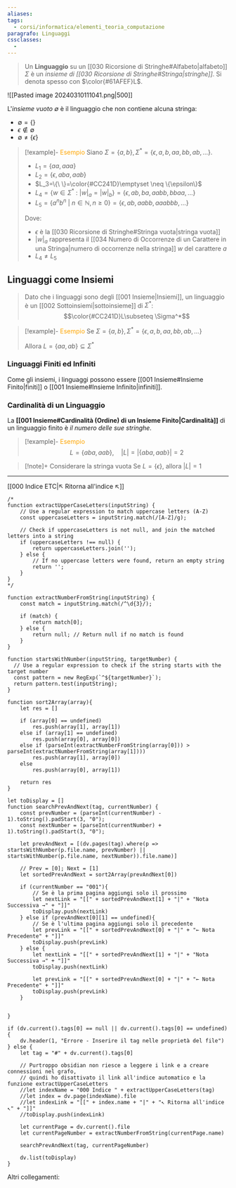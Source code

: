 ```yaml
---
aliases: 
tags:
  - corsi/informatica/elementi_teoria_computazione
paragrafo: Linguaggi
cssclasses:
  - 
---
```

>Un **Linguaggio** su un [[030 Ricorsione di Stringhe#Alfabeto|alfabeto]] $\Sigma$ è un *insieme di [[030 Ricorsione di Stringhe#Stringa|stringhe]]*. Si denota spesso con $\color{#61AFEF}L$.

![[Pasted image 20240310111041.png|500]]

L'*insieme vuoto $\emptyset$* è il linguaggio che non contiene alcuna stringa:
- $\emptyset=\{\}$
- $\epsilon\not\in\emptyset$
- $\emptyset\neq\{\epsilon\}$

> [!example]- <font color="orange">Esempio</font>
>Siano $\Sigma=\{a,b\}, \Sigma^*=\{\epsilon,a,b,aa,bb,ab,\dots\}$.
>- $L_1=\{aa,aaa\}$
>- $L_2=\{\epsilon, aba,aab\}$
>- $L_3=\{\ \}=\color{#CC241D}\emptyset \neq \{\epsilon\}$
>- $L_4=\{w\in\Sigma^*\ :\ |w|_a=|w|_b \}=\{\epsilon,ab,ba,aabb,bbaa,\dots\}$
>- $L_5=\{a^nb^n\ |\ n\in\mathbb{N}, n\geq 0\}=\{\epsilon, ab,aabb,aaabbb,\dots\}$
>
>Dove: 
>- $\epsilon$ è la [[030 Ricorsione di Stringhe#Stringa vuota|stringa vuota]]
>- $|w|_a$ rappresenta il [[034 Numero di Occorrenze di un Carattere in una Stringa|numero di occorrenze nella stringa]] $w$ del carattere $a$
>- $L_4\neq L_5$

## Linguaggi come Insiemi
>Dato che i linguaggi sono degli [[001 Insieme|Insiemi]], un linguaggio è un [[002 Sottoinsiemi|sottoinsieme]] di $\Sigma^*$: $$\color{#CC241D}L\subseteq \Sigma^*$$

> [!example]- <font color="orange">Esempio</font>
>Se $\Sigma=\{a,b\},\Sigma^*=\{\epsilon,a,b,aa,bb,ab,\dots\}$
>
>Allora $L=\{aa,ab\}\subseteq\Sigma^*$

### Linguaggi Finiti ed Infiniti
Come gli insiemi, i linguaggi possono essere [[001 Insieme#Insieme Finito|finiti]] o [[001 Insieme#Insieme Infinito|infiniti]].

### Cardinalità di un Linguaggio
La **[[001 Insieme#Cardinalità (Ordine) di un Insieme Finito|Cardinalità]]** di un linguaggio finito è *il numero delle sue stringhe*.

> [!example]- <font color="orange">Esempio</font>
> $$L=\{aba,aab\},\quad |L|=|\{aba,aab\}|=2$$
> 

> [!note]+ Considerare la stringa vuota
> Se $L=\{\epsilon\}$, allora $|L|=1$


___
[[000 Indice ETC|↖ Ritorna all'indice ↖]]

```dataviewjs
/*
function extractUpperCaseLetters(inputString) {
	// Use a regular expression to match uppercase letters (A-Z)
	const uppercaseLetters = inputString.match(/[A-Z]/g);
	
	// Check if uppercaseLetters is not null, and join the matched letters into a string
	if (uppercaseLetters !== null) {
		return uppercaseLetters.join('');
	} else {
	    // If no uppercase letters were found, return an empty string
	    return '';
	}
}
*/

function extractNumberFromString(inputString) {
	const match = inputString.match(/^\d{3}/);
	
	if (match) {
		return match[0];
	} else {
		return null; // Return null if no match is found
	}
}

function startsWithNumber(inputString, targetNumber) {
  // Use a regular expression to check if the string starts with the target number
  const pattern = new RegExp(`^${targetNumber}`);
  return pattern.test(inputString);
}

function sort2Array(array){
	let res = []
	
	if (array[0] == undefined)
		res.push(array[1], array[1])
	else if (array[1] == undefined)
		res.push(array[0], array[0])
	else if (parseInt(extractNumberFromString(array[0])) > parseInt(extractNumberFromString(array[1])))
		res.push(array[1], array[0])
	else
		res.push(array[0], array[1])
	
	return res
}

let toDisplay = []
function searchPrevAndNext(tag, currentNumber) {
	const prevNumber = (parseInt(currentNumber) - 1).toString().padStart(3, "0");
	const nextNumber = (parseInt(currentNumber) + 1).toString().padStart(3, "0");
	
	let prevAndNext = [(dv.pages(tag).where(p => startsWithNumber(p.file.name, prevNumber) || startsWithNumber(p.file.name, nextNumber)).file.name)]
	
	// Prev = [0]; Next = [1]
	let sortedPrevAndNext = sort2Array(prevAndNext[0])
	
	if (currentNumber == "001"){ 
		// Se è la prima pagina aggiungi solo il prossimo
		let nextLink = "[[" + sortedPrevAndNext[1] + "|" + "Nota Successiva →" + "]]"
		toDisplay.push(nextLink)
	} else if (prevAndNext[0][1] == undefined){
		// Se è l'ultima pagina aggiungi solo il precedente
		let prevLink = "[[" + sortedPrevAndNext[0] + "|" + "← Nota Precedente" + "]]"
		toDisplay.push(prevLink)
	} else {
		let nextLink = "[[" + sortedPrevAndNext[1] + "|" + "Nota Successiva →" + "]]"
		toDisplay.push(nextLink)
		
		let prevLink = "[[" + sortedPrevAndNext[0] + "|" + "← Nota Precedente" + "]]"
		toDisplay.push(prevLink)
	}
	
	
}

if (dv.current().tags[0] == null || dv.current().tags[0] == undefined){
	dv.header(1, "Errore - Inserire il tag nelle proprietà del file")
} else {
	let tag = "#" + dv.current().tags[0]

	// Purtroppo obsidian non riesce a leggere i link e a creare connessioni nel grafo,
	// quindi ho disattivato il link all'indice automatico e la funzione extractUpperCaseLetters
	//let indexName = "000 Indice " + extractUpperCaseLetters(tag)
	//let index = dv.page(indexName).file
	//let indexLink = "[[" + index.name + "|" + "↖ Ritorna all'indice ↖" + "]]"
	//toDisplay.push(indexLink)
	
	let currentPage = dv.current().file
	let currentPageNumber = extractNumberFromString(currentPage.name)
	
	searchPrevAndNext(tag, currentPageNumber)
	
	dv.list(toDisplay)
}
```

Altri collegamenti: 